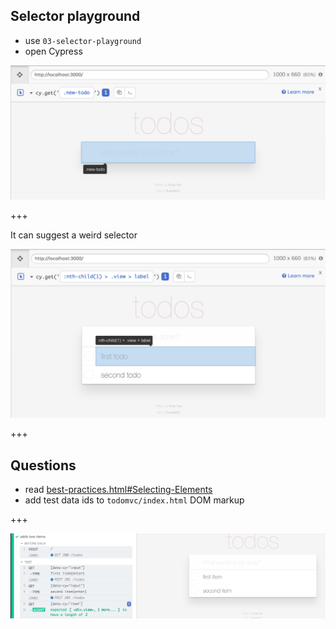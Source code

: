 ## Selector playground

- use `03-selector-playground`
- open Cypress

![Selector playground](img/selector-playground.png)

+++

It can suggest a weird selector

![Default suggestion](img/default-suggestion.png)

+++

## Questions

- read [best-practices.html#Selecting-Elements](https://docs.cypress.io/guides/references/best-practices.html#Selecting-Elements)
- add test data ids to `todomvc/index.html` DOM markup

+++

![Selectors](img/selectors.png)
